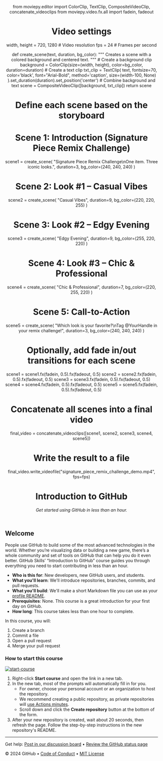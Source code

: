 <header>
from moviepy.editor import ColorClip, TextClip, CompositeVideoClip, concatenate_videoclips
from moviepy.video.fx.all import fadein, fadeout

# Video settings
width, height = 720, 1280  # Video resolution
fps = 24                   # Frames per second

def create_scene(text, duration, bg_color):
    """
    Creates a scene with a colored background and centered text.
    """
    # Create a background clip
    background = ColorClip(size=(width, height), color=bg_color, duration=duration)
    # Create a text clip
    txt_clip = TextClip(
        text,
        fontsize=70,
        color='black',
        font="Arial-Bold",
        method='caption',
        size=(width-100, None)
    ).set_duration(duration).set_position('center')
    # Combine background and text
    scene = CompositeVideoClip([background, txt_clip])
    return scene

# Define each scene based on the storyboard

# Scene 1: Introduction (Signature Piece Remix Challenge)
scene1 = create_scene(
    "Signature Piece Remix Challenge\nOne item. Three iconic looks.",
    duration=3,
    bg_color=(240, 240, 240)
)

# Scene 2: Look #1 – Casual Vibes
scene2 = create_scene(
    "Casual Vibes",
    duration=9,
    bg_color=(220, 220, 255)
)

# Scene 3: Look #2 – Edgy Evening
scene3 = create_scene(
    "Edgy Evening",
    duration=9,
    bg_color=(255, 220, 220)
)

# Scene 4: Look #3 – Chic & Professional
scene4 = create_scene(
    "Chic & Professional",
    duration=7,
    bg_color=(220, 255, 220)
)

# Scene 5: Call-to-Action
scene5 = create_scene(
    "Which look is your favorite?\nTag @YourHandle in your remix challenge!",
    duration=3,
    bg_color=(240, 240, 240)
)

# Optionally, add fade in/out transitions for each scene
scene1 = scene1.fx(fadein, 0.5).fx(fadeout, 0.5)
scene2 = scene2.fx(fadein, 0.5).fx(fadeout, 0.5)
scene3 = scene3.fx(fadein, 0.5).fx(fadeout, 0.5)
scene4 = scene4.fx(fadein, 0.5).fx(fadeout, 0.5)
scene5 = scene5.fx(fadein, 0.5).fx(fadeout, 0.5)

# Concatenate all scenes into a final video
final_video = concatenate_videoclips([scene1, scene2, scene3, scene4, scene5])

# Write the result to a file
final_video.write_videofile("signature_piece_remix_challenge_demo.mp4", fps=fps)

<!--
  <<< Author notes: Course header >>>
  Include a 1280×640 image, course title in sentence case, and a concise description in emphasis.
  In your repository settings: enable template repository, add your 1280×640 social image, auto delete head branches.
  Add your open source license, GitHub uses MIT license.
-->

# Introduction to GitHub

_Get started using GitHub in less than an hour._

</header>

<!--
  <<< Author notes: Course start >>>
  Include start button, a note about Actions minutes,
  and tell the learner why they should take the course.
-->

## Welcome

People use GitHub to build some of the most advanced technologies in the world. Whether you’re visualizing data or building a new game, there’s a whole community and set of tools on GitHub that can help you do it even better. GitHub Skills’ “Introduction to GitHub” course guides you through everything you need to start contributing in less than an hour.

- **Who is this for**: New developers, new GitHub users, and students.
- **What you'll learn**: We'll introduce repositories, branches, commits, and pull requests.
- **What you'll build**: We'll make a short Markdown file you can use as your [profile README](https://docs.github.com/account-and-profile/setting-up-and-managing-your-github-profile/customizing-your-profile/managing-your-profile-readme).
- **Prerequisites**: None. This course is a great introduction for your first day on GitHub.
- **How long**: This course takes less than one hour to complete.

In this course, you will:

1. Create a branch
2. Commit a file
3. Open a pull request
4. Merge your pull request

### How to start this course

<!-- For start course, run in JavaScript:
'https://github.com/new?' + new URLSearchParams({
  template_owner: 'skills',
  template_name: 'introduction-to-github',
  owner: '@me',
  name: 'skills-introduction-to-github',
  description: 'My clone repository',
  visibility: 'public',
}).toString()
-->

[![start-course](https://user-images.githubusercontent.com/1221423/235727646-4a590299-ffe5-480d-8cd5-8194ea184546.svg)](https://github.com/new?template_owner=skills&template_name=introduction-to-github&owner=%40me&name=skills-introduction-to-github&description=My+clone+repository&visibility=public)

1. Right-click **Start course** and open the link in a new tab.
2. In the new tab, most of the prompts will automatically fill in for you.
   - For owner, choose your personal account or an organization to host the repository.
   - We recommend creating a public repository, as private repositories will [use Actions minutes](https://docs.github.com/en/billing/managing-billing-for-github-actions/about-billing-for-github-actions).
   - Scroll down and click the **Create repository** button at the bottom of the form.
3. After your new repository is created, wait about 20 seconds, then refresh the page. Follow the step-by-step instructions in the new repository's README.

<footer>

<!--
  <<< Author notes: Footer >>>
  Add a link to get support, GitHub status page, code of conduct, license link.
-->

---

Get help: [Post in our discussion board](https://github.com/orgs/skills/discussions/categories/introduction-to-github) &bull; [Review the GitHub status page](https://www.githubstatus.com/)

&copy; 2024 GitHub &bull; [Code of Conduct](https://www.contributor-covenant.org/version/2/1/code_of_conduct/code_of_conduct.md) &bull; [MIT License](https://gh.io/mit)

</footer>
